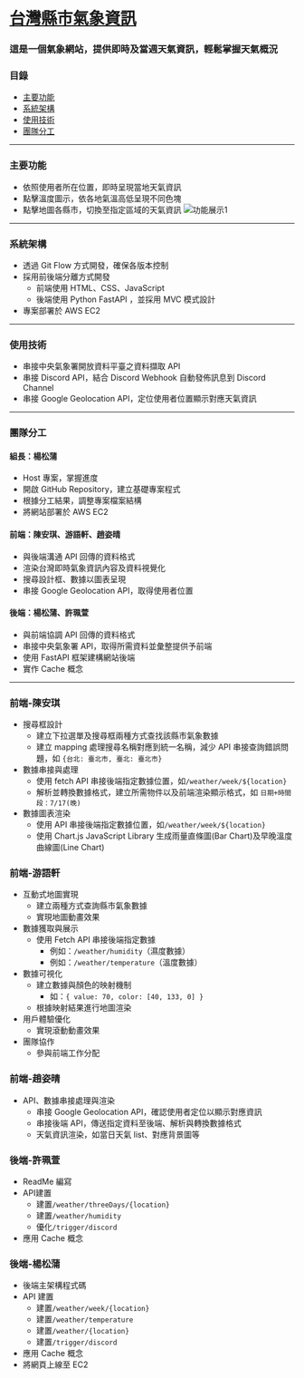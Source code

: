# [台灣縣市氣象資訊](http://13.213.240.133:8001/)

### 這是一個氣象網站，提供即時及當週天氣資訊，輕鬆掌握天氣概況

### 目錄

- [主要功能](#主要功能)
- [系統架構](#系統架構)
- [使用技術](#使用技術)
- [團隊分工](#團隊分工)

---

### 主要功能

- 依照使用者所在位置，即時呈現當地天氣資訊
- 點擊溫度圖示，依各地氣溫高低呈現不同色塊
- 點擊地圖各縣市，切換至指定區域的天氣資訊
  ![功能展示1]()

---

### 系統架構

- 透過 Git Flow 方式開發，確保各版本控制
- 採用前後端分離方式開發
  - 前端使用 HTML、CSS、JavaScript
  - 後端使用 Python FastAPI ，並採用 MVC 模式設計
- 專案部署於 AWS EC2

---

### 使用技術

- 串接中央氣象署開放資料平臺之資料擷取 API
- 串接 Discord API，結合 Discord Webhook 自動發佈訊息到 Discord Channel
- 串接 Google Geolocation API，定位使用者位置顯示對應天氣資訊

---

### 團隊分工

#### 組長：楊松蒲

- Host 專案，掌握進度
- 開啟 GitHub Repository，建立基礎專案程式
- 根據分工結果，調整專案檔案結構
- 將網站部署於 AWS EC2

#### 前端：陳安琪、游語軒、趙姿晴

- 與後端溝通 API 回傳的資料格式
- 渲染台灣即時氣象資訊內容及資料視覺化
- 搜尋設計框、數據以圖表呈現
- 串接 Google Geolocation API，取得使用者位置
#### 後端：楊松蒲、許珮萱

- 與前端協調 API 回傳的資料格式
- 串接中央氣象署 API，取得所需資料並彙整提供予前端
- 使用 FastAPI 框架建構網站後端
- 實作 Cache 概念

---

### 前端-陳安琪

- 搜尋框設計
  - 建立下拉選單及搜尋框兩種方式查找該縣市氣象數據
  - 建立 mapping 處理搜尋名稱對應到統一名稱，減少 API 串接查詢錯誤問題，如 `{台北: 臺北市, 臺北: 臺北市}`
- 數據串接與處理
  - 使用 fetch API 串接後端指定數據位置，如`/weather/week/${location}`
  - 解析並轉換數據格式，建立所需物件以及前端渲染顯示格式，如 `日期+時間段：7/17(晚)`
- 數據圖表渲染
  - 使用 API 串接後端指定數據位置，如`/weather/week/${location}`
  - 使用 Chart.js JavaScript Library 生成雨量直條圖(Bar Chart)及早晚溫度曲線圖(Line Chart)

### 前端-游語軒

- 互動式地圖實現
  - 建立兩種方式查詢縣市氣象數據
  - 實現地圖動畫效果
- 數據獲取與展示
  - 使用 Fetch API 串接後端指定數據
    - 例如：`/weather/humidity`（濕度數據）
    - 例如：`/weather/temperature`（溫度數據）
- 數據可視化
  - 建立數據與顏色的映射機制
    - 如：`{ value: 70, color: [40, 133, 0] }`
  - 根據映射結果進行地圖渲染
- 用戶體驗優化
  - 實現滾動動畫效果
- 團隊協作
  - 參與前端工作分配

### 前端-趙姿晴

- API、數據串接處理與渲染
  - 串接 Google Geolocation API，確認使用者定位以顯示對應資訊
  - 串接後端 API，傳送指定資料至後端、解析與轉換數據格式
  - 天氣資訊渲染，如當日天氣 list、對應背景圖等

### 後端-許珮萱

- ReadMe 編寫
- API建置
    - 建置`/weather/threeDays/{location}`
    - 建置`/weather/humidity`
    - 優化`/trigger/discord`
- 應用 Cache 概念

### 後端-楊松蒲

- 後端主架構程式碼
- API 建置
  - 建置`/weather/week/{location}`
  - 建置`/weather/temperature`
  - 建置`/weather/{location}`
  - 建置`/trigger/discord`
- 應用 Cache 概念
- 將網頁上線至 EC2
